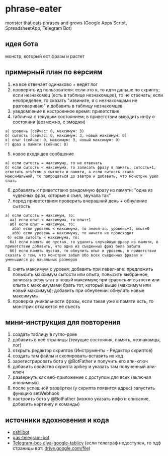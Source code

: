 # phrase-eater
monster that eats phrases and grows (Google Apps Script, SpreadsheetApp, Telegram Bot)
## идея бота
монстр, который ест фразы и растет
## примерный план по версиям
1. на всё отвечает одинаково + ведёт лог
2. проверять ид пользователя: если это я, то идти дальше по скрипту; если незнакомец (есть в таблице незнакомцев), то не отвечать; если неопределён, то сказать "извините, я с незнакомцами не разговариваю" и добавить в таблицу незнакомцев
3. уведомление в настроенное время: приветствие
4. табличка с текущим состоянием; в приветствии выводить инфу о состоянии (возможно, с эмоджи)
```
а) уровень (сейчас: 0, максимум: 3)
б) сытость (сейчас: 0, максимум: 3, новый максимум: 0)
в) опыт (сейчас: 0, максимум: 3, новый максимум: 0)
г) фраз в памяти (сейчас: 0)
```
5. новое входящее сообщение
```
а) если сытость = максимуму, то не отвечать
б) если сытость < максимума, то записать фразу в память, сытость+1, ответить отчётом о сытости и памяти, а если сытость стала максимальной, то попрощаться до завтра и добавить, что монстрик ушёл спать
```
6. добавлять к приветствию рандомную фразу из памяти: "одна из чудесных фраз, которые я съел, звучала так"
7. перед приветствием проверить вчерашний день + обнуление сытость
```
а) если сытость = максимум, то:
  аа) если опыт < максимума, то опыт+1
  аб) если опыт = максимум, то:
   аба) если уровень < максимума, то левел-ап: уровень+1, опыт=0
   абб) если уровень = максимуму, то ничего не происходит
 б) если сытость < максимума, то:
  ба) если память не пустая, то удалить случайную фразу из памяти, в приветствии добавить, что одна из съеденных фраз была забыта
  бб) если память пустая, то обнулить опыт и уровень, в приветствии сказать о том, что монстрик забыл обо всех съеденных фразах и уменьшился до начальных размеров
```
8. снять максимум с уровня; добавить при левел-апе: предложить повысить максимум сытости или опыта, повысить выбранное, записать результат в новый максимум; при сравнении сытости или опыта с максимумами брать тот, который выше (максимум или новый максимум); добавить при обнулении: обнулять новые максимумы
9. проверка уникальности фразы, если такая уже в памяти есть, то монстрик откажется её съесть
## мини-инструкция для повторения
1) создать таблицу в гугло-доке
2) добавить в неё страницы (текущие состояния, память, незнакомцы, лог)
3) открыть редактор скриптов (Инструменты - Редактор скриптов)
4) создать там файлы и скопировать-вставить их код
5) зарегистрировать бота у @BotFather и получить его апи-ключ
6) добавить свойство скрипта apikey и указать там полученный апи-ключ
7) развернуть как веб-приложение с доступом для всех (включая анонимных)
8) после успешной развёртки (у скрипта появится адрес) запустить функцию setWebhook
9) настроить бота у @BotFather (можно указать инфо и описание, добавить картинку и команды)
## источники вдохновения и кода
* [oshlibot](https://gist.github.com/oshliaer/77ccc68599e7b0fea39f)
* [gas-telegram-bot](https://github.com/ocordova/gas-telegram-bot)
* [Telegram-bot-dlya-google-tablicy](https://telegra.ph/Telegram-bot-dlya-google-tablicy-04-17) (если телеграф недоступен, то пдф страницы вот: [drive.google.com/file](https://drive.google.com/file/d/1rKvdttNaFMBpWwyKWc0SYvyN5QvcnPoF/view?usp=sharing))
